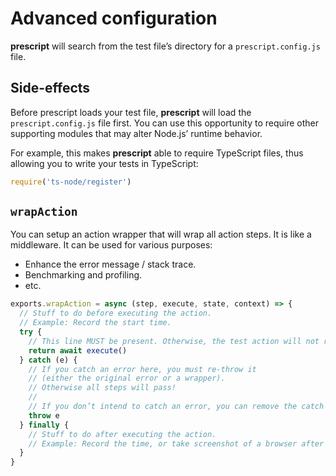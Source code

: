 # Advanced configuration

**prescript** will search from the test file’s directory for a
`prescript.config.js` file.

## Side-effects

Before prescript loads your test file, **prescript** will load the `prescript.config.js` file first.
You can use this opportunity to require other supporting modules that may alter Node.js’ runtime behavior.

For example, this makes **prescript** able to require TypeScript files,
thus allowing you to write your tests in TypeScript:

```js
require('ts-node/register')
```

## `wrapAction`

You can setup an action wrapper that will wrap all action steps. It is like a
middleware. It can be used for various purposes:

* Enhance the error message / stack trace.
* Benchmarking and profiling.
* etc.

```js
exports.wrapAction = async (step, execute, state, context) => {
  // Stuff to do before executing the action.
  // Example: Record the start time.
  try {
    // This line MUST be present. Otherwise, the test action will not run.
    return await execute()
  } catch (e) {
    // If you catch an error here, you must re-throw it
    // (either the original error or a wrapper).
    // Otherwise all steps will pass!
    //
    // If you don’t intend to catch an error, you can remove the catch block.
    throw e
  } finally {
    // Stuff to do after executing the action.
    // Example: Record the time, or take screenshot of a browser after each step.
  }
}
```
